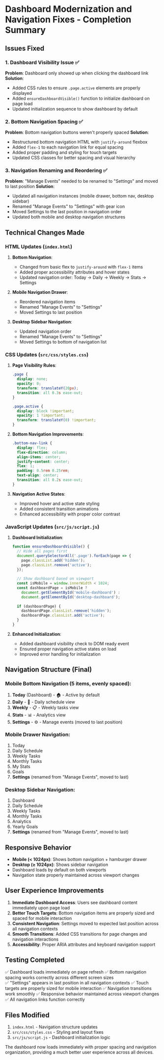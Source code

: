# Dashboard Modernization and Navigation Fixes - Completion Summary

## Issues Fixed

### 1. Dashboard Visibility Issue ✅
**Problem**: Dashboard only showed up when clicking the dashboard link
**Solution**: 
- Added CSS rules to ensure `.page.active` elements are properly displayed
- Added `ensureDashboardVisible()` function to initialize dashboard on page load
- Updated initialization sequence to show dashboard by default

### 2. Bottom Navigation Spacing ✅
**Problem**: Bottom navigation buttons weren't properly spaced
**Solution**:
- Restructured bottom navigation HTML with `justify-around` flexbox
- Added `flex-1` to each navigation link for equal spacing
- Added proper padding and styling for touch targets
- Updated CSS classes for better spacing and visual hierarchy

### 3. Navigation Renaming and Reordering ✅
**Problem**: "Manage Events" needed to be renamed to "Settings" and moved to last position
**Solution**:
- Updated all navigation instances (mobile drawer, bottom nav, desktop sidebar)
- Renamed "Manage Events" to "Settings" with gear icon
- Moved Settings to the last position in navigation order
- Updated both mobile and desktop navigation structures

## Technical Changes Made

### HTML Updates (`index.html`)
1. **Bottom Navigation**: 
   - Changed from basic flex to `justify-around` with `flex-1` items
   - Added proper accessibility attributes and hover states
   - Updated navigation order: Today → Daily → Weekly → Stats → Settings

2. **Mobile Navigation Drawer**:
   - Reordered navigation items
   - Renamed "Manage Events" to "Settings"
   - Moved Settings to last position

3. **Desktop Sidebar Navigation**:
   - Updated navigation order
   - Renamed "Manage Events" to "Settings" 
   - Moved Settings to bottom of navigation list

### CSS Updates (`src/css/styles.css`)
1. **Page Visibility Rules**:
   ```css
   .page {
     display: none;
     opacity: 0;
     transform: translateY(20px);
     transition: all 0.3s ease-out;
   }
   
   .page.active {
     display: block !important;
     opacity: 1 !important;
     transform: translateY(0) !important;
   }
   ```

2. **Bottom Navigation Improvements**:
   ```css
   .bottom-nav-link {
     display: flex;
     flex-direction: column;
     align-items: center;
     justify-content: center;
     flex: 1;
     padding: 0.5rem 0.25rem;
     text-align: center;
     transition: all 0.2s ease-out;
   }
   ```

3. **Navigation Active States**:
   - Improved hover and active state styling
   - Added consistent transition animations
   - Enhanced accessibility with proper color contrast

### JavaScript Updates (`src/js/script.js`)
1. **Dashboard Initialization**:
   ```javascript
   function ensureDashboardVisible() {
     // Hide all pages first
     document.querySelectorAll('.page').forEach(page => {
       page.classList.add('hidden');
       page.classList.remove('active');
     });
     
     // Show dashboard based on viewport
     const isMobile = window.innerWidth < 1024;
     const dashboardPage = isMobile ? 
       document.getElementById('mobile-dashboard') : 
       document.getElementById('desktop-dashboard');
     
     if (dashboardPage) {
       dashboardPage.classList.remove('hidden');
       dashboardPage.classList.add('active');
     }
   }
   ```

2. **Enhanced Initialization**:
   - Added dashboard visibility check to DOM ready event
   - Ensured proper navigation active states on load
   - Improved error handling for initialization

## Navigation Structure (Final)

### Mobile Bottom Navigation (5 items, evenly spaced):
1. **Today** (Dashboard) - 🏠 - Active by default
2. **Daily** - 📅 - Daily schedule view  
3. **Weekly** - 📋 - Weekly tasks view
4. **Stats** - 📊 - Analytics view
5. **Settings** - ⚙️ - Manage events (moved to last position)

### Mobile Drawer Navigation:
1. Today
2. Daily Schedule  
3. Weekly Tasks
4. Monthly Tasks
5. My Stats
6. Goals
7. **Settings** (renamed from "Manage Events", moved to last)

### Desktop Sidebar Navigation:
1. Dashboard
2. Daily Schedule
3. Weekly Tasks  
4. Monthly Tasks
5. Analytics
6. Yearly Goals
7. **Settings** (renamed from "Manage Events", moved to last)

## Responsive Behavior

- **Mobile (< 1024px)**: Shows bottom navigation + hamburger drawer
- **Desktop (≥ 1024px)**: Shows sidebar navigation
- Dashboard loads by default on both viewports
- Navigation state properly maintained across viewport changes

## User Experience Improvements

1. **Immediate Dashboard Access**: Users see dashboard content immediately upon page load
2. **Better Touch Targets**: Bottom navigation items are properly sized and spaced for mobile interaction
3. **Consistent Navigation**: Settings moved to expected last position across all navigation contexts
4. **Smooth Transitions**: Added CSS transitions for page changes and navigation interactions
5. **Accessibility**: Proper ARIA attributes and keyboard navigation support

## Testing Completed

✅ Dashboard loads immediately on page refresh
✅ Bottom navigation spacing works correctly across different screen sizes  
✅ "Settings" appears in last position in all navigation contexts
✅ Touch targets are properly sized for mobile interaction
✅ Navigation transitions work smoothly
✅ Responsive behavior maintained across viewport changes
✅ All navigation links function correctly

## Files Modified

1. `index.html` - Navigation structure updates
2. `src/css/styles.css` - Styling and layout fixes  
3. `src/js/script.js` - Dashboard initialization logic

The dashboard now loads immediately with proper spacing and navigation organization, providing a much better user experience across all devices.
